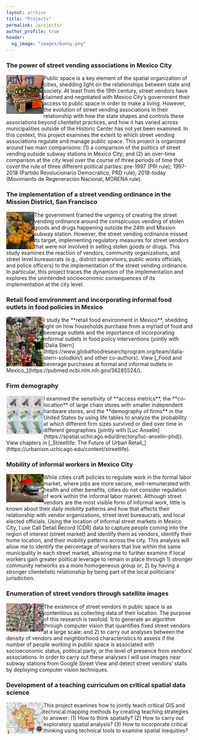 ```yaml
---
layout: archive
title: "Projects"
permalink: /projects/
author_profile: true
header:
  og_image: "images/bunny.png"
---
```


### The power of street vending associations in Mexico City
<img align="left" width="20%" src="https://github.com/ifarah/ifarah.github.io/blob/master/images/mamey2.png">
Public space is a key element of the spatial organization of cities, shedding light on the relationships between state and society. At least from the 19th century, street vendors have claimed and negotiated with Mexico City’s government their access to public space in order to make a living. However, the evolution of street vending associations in their relationship with how the state shapes and controls these associations beyond clientelist practices, and how it has varied across municipalities outside of the Historic Center has not yet been examined. In this context, this project examines the extent to which street vending associations regulate and manage public space.  This project is organized around two main comparisons: (1) a comparison of the politics of street vending outside  subway stations in Mexico City; and (2) an over-time comparison at the city level over the course of three periods of time that cover the rule of three different political parties: pre-1997 (PRI rule); 1997-2018 (Partido Revolucionario Democrático, PRD rule); 2018-today (Movimiento de Regeneración Nacional, MORENA rule).


### The implementation of a street vending ordinance in the Mission District, San Francisco

<img align="left" width="15%" src="https://github.com/ifarah/ifarah.github.io/blob/master/images/flores.png">
The government framed the urgency of creating the street vending ordinance around the conspicuous vending of stolen goods and drugs happening outside the 24th and Mission subway station. However, the street vending ordinance missed its target, implementing regulatory measures for street vendors that were not involved in selling stolen goods or drugs. This study  examines the reaction of vendors, community organizations, and street level bureaucrats (e.g., district supervisors, public works officials, and police officers) to the implementation of the street vending ordinance. In particular, this project traces the dynamism of the implementation and explores the unintended socioeconomic consequences of its implementation at the city level.

### Retail food environment and incorporating informal food outlets in food policies in Mexico

<img align="left" width="20%" src="https://github.com/ifarah/ifarah.github.io/blob/master/images/food.png">
I study the **retail food environment in Mexico**, shedding light on how households purchase from a myriad of food and beverage outlets and the importance of incorporating informal outlets in food policy interventions (jointly with [Dalia Stern](https://www.globalfoodresearchprogram.org/team/dalia-stern-solodkin/) and other co-authors). View [_Food and beverage purchases at formal and informal outlets in Mexico_](https://pubmed.ncbi.nlm.nih.gov/36285524/).


### Firm demography

<img align="left" width="20%" src="https://github.com/ifarah/ifarah.github.io/blob/master/images/access.png">
I examined the sensitivity of **access metrics**, the **co-location** of large chain stores with smaller independent hardware stores, and the **demography of firms** in the United States by using life tables to analyze the probability at which different firm sizes survived or died over time in different geographies (jointly with [Luc Anselin](https://spatial.uchicago.edu/directory/luc-anselin-phd)). View chapters in [_Streetlife: The Future of Urban Retail_](https://urbanism.uchicago.edu/content/streetlife).

### Mobility of informal workers in Mexico City

<img align="left" width="20%" src="https://github.com/ifarah/ifarah.github.io/blob/master/images/sv_mx_city.png">
While cities craft policies to regulate work in the formal labor market, where jobs are more secure, well-remunerated with health and other benefits, cities do not consider regulation of work within the informal labor market. Although street vendors are the most visible form of informal work, little is known about their daily mobility patterns and how that affects their relationship with vendor organizations, street level bureaucrats, and local elected officials. Using the location of informal street markets in Mexico City, I use Call Detail Record (CDR) data to capture people coming into the region of interest (street market) and identify them as vendors, identify their home location, and their mobility patterns across the city. This analysis will allow me to identify the percentage of workers that live within the same municipality in each street market, allowing me to further examine if local workers gain greater political leverage to remain in place through 1) stronger community networks as a more homogeneous group or, 2) by having a stronger clientelistic relationship by being part of the local politicians’ jurisdiction.

### Enumeration of street vendors through satellite images

<img align="left" width="20%" title="Unequal Scenes" src="https://github.com/ifarah/ifarah.github.io/blob/master/images/unequal.png">
The existence of street vendors in public space is as contentious as collecting data of their location. The purpose of this research is twofold: 1) to generate an algorithm through computer vision that quantifies fixed street vendors at a large scale; and 2) to carry out analyses between the density of vendors and neighborhood characteristics to assess if the number of people working in public space is associated with socioeconomic status, political party, or the level of presence from vendors’ associations. In order to carry out these analyses I will use images near subway stations from Google Street View and detect street vendors’ stalls by deploying computer vision techniques.

### Development of a teaching curriculum on critical spatial data science

<img align="left" width="20%" src="https://github.com/ifarah/ifarah.github.io/blob/master/images/enumeration.png">
This project examines how to jointly teach critical GIS and technical mapping methods by creating teaching strategies to answer:  
(1)  How to think spatially?  
(2)  How to carry out exploratory spatial analysis?  
(3)  How to incorporate critical thinking using technical tools to examine spatial inequities?  
